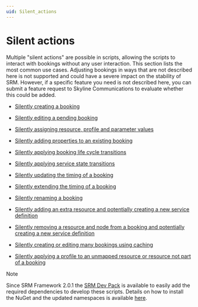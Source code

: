 ```yaml
---
uid: Silent_actions
---
```


# Silent actions

Multiple "silent actions" are possible in scripts, allowing the scripts to interact with bookings without any user interaction. This section lists the most common use cases. Adjusting bookings in ways that are not described here is not supported and could have a severe impact on the stability of SRM. However, if a specific feature you need is not described here, you can submit a feature request to Skyline Communications to evaluate whether this could be added.

- [Silently creating a booking](xref:SRM_creating_booking_silently)

- [Silently editing a pending booking](xref:SRM_editing_pending_booking_silently)

- [Silently assigning resource, profile and parameter values](xref:SRM_assigning_resource_profile_parameter_value_silently)

- [Silently adding properties to an existing booking](xref:SRM_adding_properties_to_booking_silently)

- [Silently applying booking life cycle transitions](xref:SRM_apply_LS_transition_silently)

- [Silently applying service state transitions](xref:SRM_apply_service_state_transitions_silently)

- [Silently updating the timing of a booking](xref:SRM_update_timing_booking_silently)

- [Silently extending the timing of a booking](xref:SRM_extend_timing_booking_silently)

- [Silently renaming a booking](xref:SRM_rename_booking_silently)

- [Silently adding an extra resource and potentially creating a new service definition](xref:SRM_adding_extra_resource_silently)

- [Silently removing a resource and node from a booking and potentially creating a new service definition](xref:SRM_removing_resource_and_node_silently)

- [Silently creating or editing many bookings using caching](xref:SRM_creating_editing_many_bookings_with_caching)

- [Silently applying a profile to an unmapped resource or resource not part of a booking](xref:SRM_apply_profile_to_unmatched_resource)

> [!NOTE]
> Since SRM Framework 2.0.1 the [SRM Dev Pack](https://www.nuget.org/packages/Skyline.DataMiner.Core.SRM) is available to easily add the required dependencies to develop these scripts. Details on how to install the NuGet and the updated namespaces is available [here](xref:srm_scripting_devpack).
